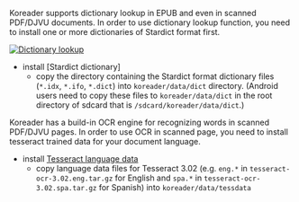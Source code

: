 Koreader supports dictionary lookup in EPUB and even in scanned PDF/DJVU documents.
In order to use dictionary lookup function, you need to install one or more dictionaries of Stardict format first.

[![Dictionary lookup](https://github.com/koreader/koreader/wiki/screenshots/dictionary_lookup.png)](https://github.com/koreader/koreader/wiki/screenshots/dictionary_lookup.png)

* install [Stardict dictionary]
    * copy the directory containing the Stardict format dictionary files (`*.idx`, `*.ifo`, `*.dict`) into `koreader/data/dict` directory. (Android users need to copy these files to `koreader/data/dict` in the root directory of sdcard that is `/sdcard/koreader/data/dict`.)

Koreader has a build-in OCR engine for recognizing words in scanned PDF/DJVU pages. In order to use OCR in scanned page, you need to install tesseract trained data for your document language.

* install [Tesseract language data](https://code.google.com/p/tesseract-ocr/downloads/list)
    * copy language data files for Tesseract 3.02 (e.g. `eng.*` in `tesseract-ocr-3.02.eng.tar.gz` for English and `spa.*` in `tesseract-ocr-3.02.spa.tar.gz` for Spanish) into `koreader/data/tessdata`
